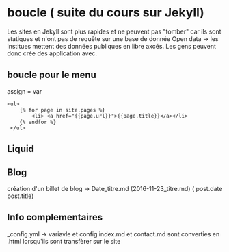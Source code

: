 # boucle ( suite du cours sur Jekyll) #

Les sites en Jekyll sont plus rapides et ne peuvent pas "tomber" car ils sont statiques et n'ont pas de requête sur une base de donnée
Open data -> les institues mettent des données publiques en libre axcés. Les gens peuvent donc crée des application avec.

## boucle pour le menu ##

assign = var 


    <ul>
        {% for page in site.pages %}
            <li> <a href="{{page.url}}">{{page.title}}</a></li>
        {% endfor %}
     </ul>
     
## Liquid ##

## Blog ##

création d'un billet de blog -> Date_titre.md
(2016-11-23_titre.md)
( post.date post.title)

## Info complementaires ##

 _config.yml -> variavle et config
 index.md et contact.md sont converties en .html lorsqu'ils sont transfèrer sur le site
